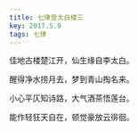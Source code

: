 ```yaml
---
title: 七律登太白楼三
key: 2017.5.9
tags: 七律
---
```


佳地古楼楚江开，仙生缘自李太白。

醒得净水捞月去，梦到青山掏名来。

小心平仄知诗路，大气酒茶悟莲台。

能作轻狂天自在，顿觉豪放云徘徊。

</br>

